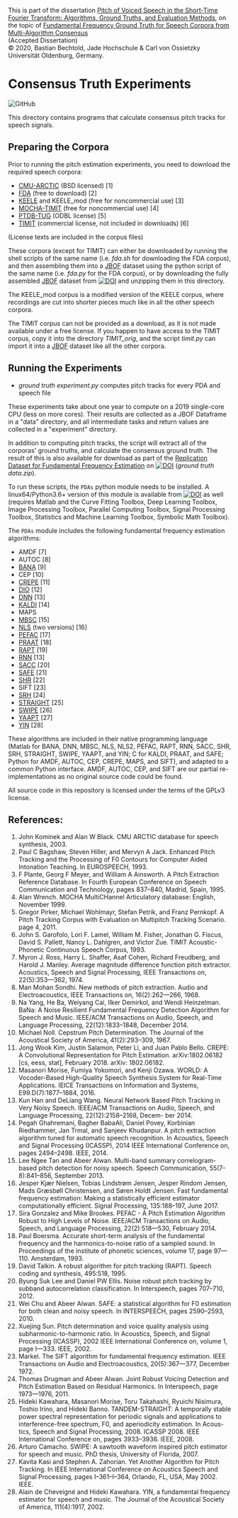 This is part of the dissertation [Pitch of Voiced Speech in the Short-Time Fourier Transform: Algorithms, Ground Truths, and Evaluation Methods](https://bastibe.github.io/Dissertation-Website/), on the topic of [Fundamental Frequency Ground Truth for Speech Corpora from Multi-Algorithm Consensus](https://bastibe.github.io/Dissertation-Website/consensus-truth/index.html)  
(Accepted Dissertation)  
© 2020, Bastian Bechtold, Jade Hochschule & Carl von Ossietzky Universität Oldenburg, Germany.

# Consensus Truth Experiments

![GitHub](https://img.shields.io/github/license/bastibe/Consensus-Truth-Scripts)

This directory contains programs that calculate consensus pitch tracks for speech signals.

## Preparing the Corpora

Prior to running the pitch estimation experiments, you need to download the required speech corpora:

- [CMU-ARCTIC](http://www.festvox.org/cmu_arctic/) (BSD licensed) [1]
- [FDA](http://www.cstr.ed.ac.uk/research/projects/fda/) (free to download) [2]
- [KEELE](https://lost-contact.mit.edu/afs/nada.kth.se/dept/tmh/corpora/KeelePitchDB/) and KEELE_mod (free for noncommercial use) [3]
- [MOCHA-TIMIT](http://www.cstr.ed.ac.uk/research/projects/artic/mocha.html) (free for noncommercial use) [4]
- [PTDB-TUG](https://www.spsc.tugraz.at/databases-and-tools/ptdb-tug-pitch-tracking-database-from-graz-university-of-technology.html) (ODBL license) [5]
- [TIMIT](https://catalog.ldc.upenn.edu/LDC93S1) (commercial license, not included in downloads) [6]

(License texts are included in the corpus files)

These corpora (except for TIMIT) can either be downloaded by running the shell scripts of the same name (i.e. *fda.sh* for downloading the FDA corpus), and then assembling them into a [JBOF](https://jbof.readthedocs.io/en/latest/) dataset using the python script of the same name (i.e. *fda.py* for the FDA corpus), or by downloading the fully assembled [JBOF](https://jbof.readthedocs.io/en/latest/) dataset from [![DOI](https://zenodo.org/badge/DOI/10.5281/zenodo.3921794.svg)](https://doi.org/10.5281/zenodo.3921794) and unzipping them in this directory.

The KEELE_mod corpus is a modified version of the KEELE corpus, where recordings are cut into shorter pieces much like in all the other speech corpora.

The TIMIT corpus can not be provided as a download, as it is not made available under a free license. If you happen to have access to the TIMIT corpus, copy it into the directory *TIMIT_orig*, and the script *timit.py* can import it into a [JBOF](https://jbof.readthedocs.io/en/latest/) dataset like all the other corpora.

## Running the Experiments

- *ground truth experiment.py* computes pitch tracks for every PDA and speech file

These experiments take about one year to compute on a 2019 single-core CPU (less on more cores). Their results are collected as a JBOF Dataframe in a "data" directory, and all intermediate tasks and return values are collected in a "experiment" directory.

In addition to computing pitch tracks, the script will extract all of the corporas' ground truths, and calculate the consensus ground truth. The result of this is also available for download as part of the [Replication Dataset for Fundamental Frequency Estimation](https://bastibe.github.io/Dissertation-Website/replication-dataset/index.html) on [![DOI](https://zenodo.org/badge/DOI/10.5281/zenodo.3904389.svg)](https://doi.org/10.5281/zenodo.3904389) (*ground truth data.zip*).

To run these scripts, the `PDAs` python module needs to be installed. A linux64/Python3.6+ version of this module is available from [![DOI](https://zenodo.org/badge/DOI/10.5281/zenodo.3921794.svg)](https://doi.org/10.5281/zenodo.3921794) as well (requires Matlab and the Curve Fitting Toolbox, Deep Learning Toolbox, Image Processing Toolbox, Parallel Computing Toolbox, Signal Processing Toolbox, Statistics and Machine Learning Toolbox, Symbolic Math Toolbox).

The `PDAs` module includes the following fundamental frequency estimation algorithms:

- AMDF [7]
- AUTOC [8]
- [BANA](http://www2.ece.rochester.edu/projects/wcng/code.html) [9]
- CEP [10]
- [CREPE](https://github.com/marl/crepe) [11]
- [DIO](http://www.kki.yamanashi.ac.jp/~mmorise/world/english/) [12]
- [DNN](http://web.cse.ohio-state.edu/pnl/software.html) [13]
- [KALDI](https://github.com/LvHang/pitch) [14]
- MAPS
- [MBSC](http://www.seas.ucla.edu/spapl/shareware.html) [15]
- [NLS](https://github.com/jkjaer/fastF0Nls) (two versions) [16]
- [PEFAC](http://www.ee.ic.ac.uk/hp/staff/dmb/voicebox/voicebox.html) [17]
- [PRAAT](https://github.com/praat/praat) [18]
- [RAPT](http://www.speech.kth.se/wavesurfer/links.html) [19]
- [RNN](http://web.cse.ohio-state.edu/pnl/software.html) [13]
- [SACC](http://labrosa.ee.columbia.edu/projects/SAcC/) [20]
- [SAFE](http://www.seas.ucla.edu/spapl/weichu/safe/) [21]
- [SHR](https://mathworks.com/matlabcentral/fileexchange/1230) [22]
- SIFT [23]
- [SRH](https://github.com/covarep/covarep) [24]
- [STRAIGHT](https://github.com/HidekiKawahara/legacy_straight) [25]
- [SWIPE](http://www.cise.ufl.edu/~acamacho/english/curriculum.html) [26]
- [YAAPT](http://www.ws.binghamton.edu/zahorian/yaapt.htm) [27]
- [YIN](http://audition.ens.fr/adc/) [28]

These algorithms are included in their native programming language (Matlab for BANA, DNN, MBSC, NLS, NLS2, PEFAC, RAPT, RNN, SACC, SHR, SRH, STRAIGHT, SWIPE, YAAPT, and YIN; C for KALDI, PRAAT, and SAFE; Python for AMDF, AUTOC, CEP, CREPE, MAPS, and SIFT), and adapted to a common Python interface. AMDF, AUTOC, CEP, and SIFT are our partial re-implementations as no original source code could be found.

All source code in this repository is licensed under the terms of the GPLv3 license.

## References:

1. John Kominek and Alan W Black. CMU ARCTIC database for speech synthesis, 2003.
2. Paul C Bagshaw, Steven Hiller, and Mervyn A Jack. Enhanced Pitch Tracking and the Processing of F0 Contours for Computer Aided Intonation Teaching. In EUROSPEECH, 1993.
3. F Plante, Georg F Meyer, and William A Ainsworth. A Pitch Extraction Reference Database. In Fourth European Conference on Speech Communication and Technology, pages 837–840, Madrid, Spain, 1995.
4. Alan Wrench. MOCHA MultiCHannel Articulatory database: English, November 1999.
5. Gregor Pirker, Michael Wohlmayr, Stefan Petrik, and Franz Pernkopf. A Pitch Tracking Corpus with Evaluation on Multipitch Tracking Scenario. page 4, 2011.
6. John S. Garofolo, Lori F. Lamel, William M. Fisher, Jonathan G. Fiscus, David S. Pallett, Nancy L. Dahlgren, and Victor Zue. TIMIT Acoustic-Phonetic Continuous Speech Corpus, 1993.
7. Myron J. Ross, Harry L. Shaffer, Asaf Cohen, Richard Freudberg, and Harold J. Manley. Average magnitude difference function pitch extractor. Acoustics, Speech and Signal Processing, IEEE Transactions on, 22(5):353—362, 1974.
8. Man Mohan Sondhi. New methods of pitch extraction. Audio and Electroacoustics, IEEE Transactions on, 16(2):262—266, 1968.
9. Na Yang, He Ba, Weiyang Cai, Ilker Demirkol, and Wendi Heinzelman. BaNa: A Noise Resilient Fundamental Frequency Detection Algorithm for Speech and Music. IEEE/ACM Transactions on Audio, Speech, and Language Processing, 22(12):1833–1848, December 2014.
10. Michael Noll. Cepstrum Pitch Determination. The Journal of the Acoustical Society of America, 41(2):293–309, 1967.
11. Jong Wook Kim, Justin Salamon, Peter Li, and Juan Pablo Bello. CREPE: A Convolutional Representation for Pitch Estimation. arXiv:1802.06182 [cs, eess, stat], February 2018. arXiv: 1802.06182.
12. Masanori Morise, Fumiya Yokomori, and Kenji Ozawa. WORLD: A Vocoder-Based High-Quality Speech Synthesis System for Real-Time Applications. IEICE Transactions on Information and Systems, E99.D(7):1877–1884, 2016.
13. Kun Han and DeLiang Wang. Neural Network Based Pitch Tracking in Very Noisy Speech. IEEE/ACM Transactions on Audio, Speech, and Language Processing, 22(12):2158–2168, Decem- ber 2014.
14. Pegah Ghahremani, Bagher BabaAli, Daniel Povey, Korbinian Riedhammer, Jan Trmal, and Sanjeev Khudanpur. A pitch extraction algorithm tuned for automatic speech recognition. In Acoustics, Speech and Signal Processing (ICASSP), 2014 IEEE International Conference on, pages 2494–2498. IEEE, 2014.
15. Lee Ngee Tan and Abeer Alwan. Multi-band summary correlogram-based pitch detection for noisy speech. Speech Communication, 55(7-8):841–856, September 2013.
16. Jesper Kjær Nielsen, Tobias Lindstrøm Jensen, Jesper Rindom Jensen, Mads Græsbøll Christensen, and Søren Holdt Jensen. Fast fundamental frequency estimation: Making a statistically efficient estimator computationally efficient. Signal Processing, 135:188–197, June 2017.
17. Sira Gonzalez and Mike Brookes. PEFAC - A Pitch Estimation Algorithm Robust to High Levels of Noise. IEEE/ACM Transactions on Audio, Speech, and Language Processing, 22(2):518—530, February 2014.
18. Paul Boersma. Accurate short-term analysis of the fundamental frequency and the harmonics-to-noise ratio of a sampled sound. In Proceedings of the institute of phonetic sciences, volume 17, page 97—110. Amsterdam, 1993.
19. David Talkin. A robust algorithm for pitch tracking (RAPT). Speech coding and synthesis, 495:518, 1995.
20. Byung Suk Lee and Daniel PW Ellis. Noise robust pitch tracking by subband autocorrelation classification. In Interspeech, pages 707–710, 2012.
21. Wei Chu and Abeer Alwan. SAFE: a statistical algorithm for F0 estimation for both clean and noisy speech. In INTERSPEECH, pages 2590–2593, 2010.
22. Xuejing Sun. Pitch determination and voice quality analysis using subharmonic-to-harmonic ratio. In Acoustics, Speech, and Signal Processing (ICASSP), 2002 IEEE International Conference on, volume 1, page I—333. IEEE, 2002.
23. Markel. The SIFT algorithm for fundamental frequency estimation. IEEE Transactions on Audio and Electroacoustics, 20(5):367—377, December 1972.
24. Thomas Drugman and Abeer Alwan. Joint Robust Voicing Detection and Pitch Estimation Based on Residual Harmonics. In Interspeech, page 1973—1976, 2011.
25. Hideki Kawahara, Masanori Morise, Toru Takahashi, Ryuichi Nisimura, Toshio Irino, and Hideki Banno. TANDEM-STRAIGHT: A temporally stable power spectral representation for periodic signals and applications to interference-free spectrum, F0, and aperiodicity estimation. In Acous- tics, Speech and Signal Processing, 2008. ICASSP 2008. IEEE International Conference on, pages 3933–3936. IEEE, 2008.
26. Arturo Camacho. SWIPE: A sawtooth waveform inspired pitch estimator for speech and music. PhD thesis, University of Florida, 2007.
27. Kavita Kasi and Stephen A. Zahorian. Yet Another Algorithm for Pitch Tracking. In IEEE International Conference on Acoustics Speech and Signal Processing, pages I–361–I–364, Orlando, FL, USA, May 2002. IEEE.
28. Alain de Cheveigné and Hideki Kawahara. YIN, a fundamental frequency estimator for speech and music. The Journal of the Acoustical Society of America, 111(4):1917, 2002.
